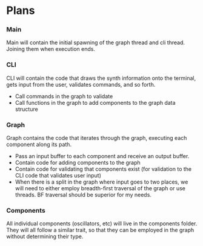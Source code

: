 # Plans

### Main
Main will contain the initial spawning of the graph thread and cli thread. Joining them when execution ends.

### CLI
CLI will contain the code that draws the synth information onto the terminal, gets input from the user, validates commands, and so forth.
- Call commands in the graph to validate
- Call functions in the graph to add components to the graph data structure

### Graph
Graph contains the code that iterates through the graph, executing each component along its path.
- Pass an input buffer to each component and receive an output buffer. 
- Contain code for adding components to the graph
- Contain code for validating that components exist (for validation to the CLI code that validates user input)
- When there is a split in the graph where input goes to two places, we will need to either employ breadth-first traversal of the graph or use threads. BF traversal should be superior for my needs.

### Components
All individual components (oscillators, etc) will live in the components folder. They will all follow a similar trait, so that they can be employed in the graph without determining their type.